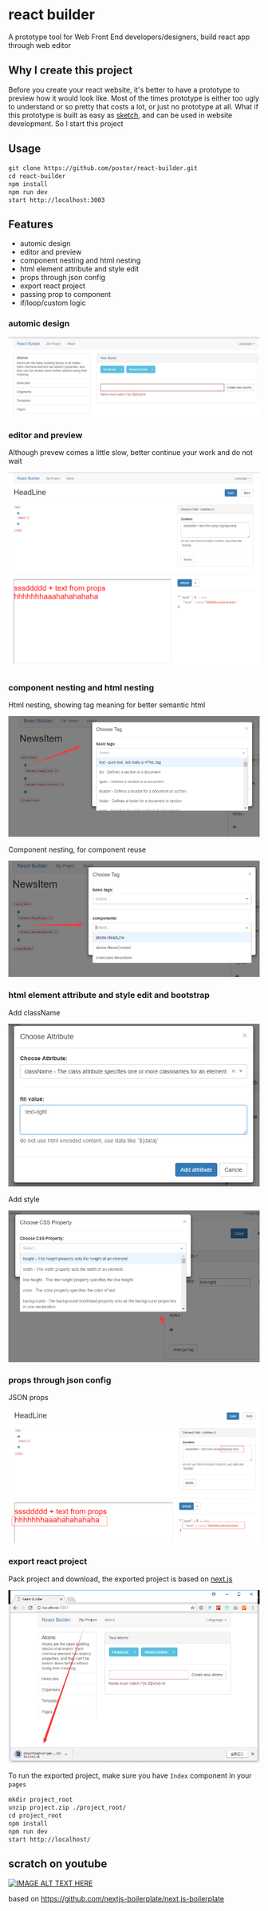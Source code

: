 # react builder

A prototype tool for Web Front End developers/designers, build react app through web editor

## Why I create this project

Before you create your react website, it's better to have a prototype to preview how it would look like. Most of the times prototype is either too ugly to understand or so pretty that costs a lot, or just no prototype at all. What if this prototype is built as easy as [sketch](https://www.sketchapp.com/), and can be used in website development. So I start this project

## Usage

```
git clone https://github.com/postor/react-builder.git
cd react-builder
npm install
npm run dev
start http://localhost:3003
```

## Features

- automic design
- editor and preview
- component nesting and html nesting
- html element attribute and style edit
- props through json config
- export react project
- passing prop to component
- if/loop/custom logic 


### automic design

![automic design screenshot](./images/atomic-design.png)

### editor and preview

Although prevew comes a little slow, better continue your work and do not wait

![editor and preview screenshot](./images/editor-preview.png)

### component nesting and html nesting

Html nesting, showing tag meaning for better semantic html

![Html nesting screenshot](./images/nesting1.png)

Component nesting, for component reuse

![Component nesting screenshot](./images/nesting2.png)

### html element attribute and style edit and bootstrap

Add className

![Add className screenshot](./images/attribute.png)

Add style

![Add style screenshot](./images/style.png)

### props through json config

JSON props

![JSON props screenshot](./images/json-props.png)

### export react project

Pack project and download, the exported project is based on [next.js](https://github.com/zeit/next.js/)

![Pack project and download screenshot](./images/project-download.png)

To run the exported project, make sure you have `Index` component in your `pages`

```
mkdir project_root
unzip project.zip ./project_root/
cd project_root
npm install
npm run dev
start http://localhost/
```

## scratch on youtube

[![IMAGE ALT TEXT HERE](https://img.youtube.com/vi/_JzSke7zQ7c/0.jpg)](https://www.youtube.com/watch?v=_JzSke7zQ7c)

based on https://github.com/nextjs-boilerplate/next.js-boilerplate

